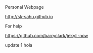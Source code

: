 Personal Webpage

http://sk-sahu.github.io

For help

https://github.com/barryclark/jekyll-now

update 1
hola

